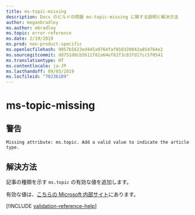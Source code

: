 ```yaml
---
title: ms-topic-missing
description: Docs のビルドの問題 ms-topic-missing に関する説明と解決方法
author: meganbradley
ms.author: mbradley
ms.topic: error-reference
ms.date: 2/19/2019
ms.prod: non-product-specific
ms.openlocfilehash: 9957b5623ed445a9764faf010320042a854764e2
ms.sourcegitcommit: dd751d0cb5b11f81a64ef62f3c83fd17cc5f0541
ms.translationtype: HT
ms.contentlocale: ja-JP
ms.lasthandoff: 09/03/2019
ms.locfileid: "70236189"
---
```

# <a name="ms-topic-missing"></a>ms-topic-missing

## <a name="warning"></a>警告

`Missing attribute: ms.topic. Add a valid value to indicate the article type.`

## <a name="resolution"></a>解決方法

記事の種類を示す `ms.topic` の有効な値を追加します。

有効な値は、[こちらの Microsoft 内部サイト](https://docsmetadatatool.azurewebsites.net/allowlists)にあります。

<!--make sure to add this file to your includes folder and verify the path-->
[!INCLUDE [validation-reference-help](includes/validation-reference-help.md)]
